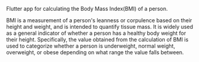 Flutter app for calculating the Body Mass Index(BMI) of a person.
 
BMI is a measurement of a person's leanness or corpulence based on their height and weight, and is intended to quantify tissue mass. It is widely used as a general indicator of whether a person has a healthy body weight for their height. 
Specifically, the value obtained from the calculation of BMI is used to categorize whether a person is underweight, normal weight, overweight, or obese depending on what range the value falls between. 
